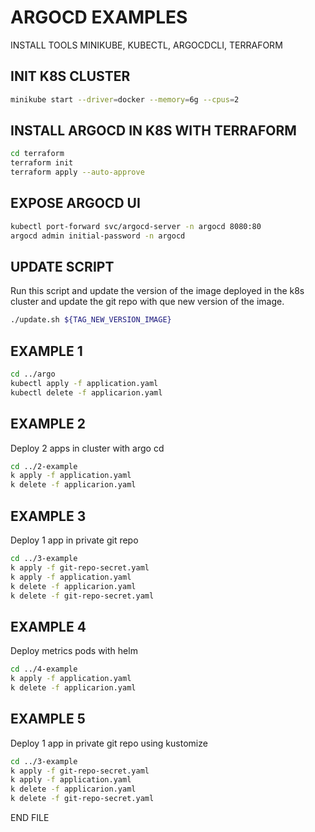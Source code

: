 # ARGOCD EXAMPLES

INSTALL TOOLS MINIKUBE, KUBECTL, ARGOCDCLI, TERRAFORM

## INIT K8S CLUSTER

```BASH
minikube start --driver=docker --memory=6g --cpus=2
```

## INSTALL ARGOCD IN K8S WITH TERRAFORM

```BASH
cd terraform
terraform init
terraform apply --auto-approve
```

## EXPOSE ARGOCD UI

```BASH
kubectl port-forward svc/argocd-server -n argocd 8080:80
argocd admin initial-password -n argocd
```

## UPDATE SCRIPT

Run this script and update the version of the image deployed in the k8s cluster and update the git repo with que new version of the image.

```BASH
./update.sh ${TAG_NEW_VERSION_IMAGE}
```

## EXAMPLE 1

```BASH
cd ../argo
kubectl apply -f application.yaml
kubectl delete -f applicarion.yaml
```

## EXAMPLE 2

Deploy 2 apps in cluster with argo cd

```BASH
cd ../2-example
k apply -f application.yaml
k delete -f applicarion.yaml
```

## EXAMPLE 3

Deploy 1 app in private git repo

```BASH
cd ../3-example
k apply -f git-repo-secret.yaml
k apply -f application.yaml
k delete -f applicarion.yaml
k delete -f git-repo-secret.yaml
```

## EXAMPLE 4

Deploy metrics pods with helm

```BASH
cd ../4-example
k apply -f application.yaml
k delete -f applicarion.yaml
```

## EXAMPLE 5

Deploy 1 app in private git repo using kustomize

```BASH
cd ../3-example
k apply -f git-repo-secret.yaml
k apply -f application.yaml
k delete -f applicarion.yaml
k delete -f git-repo-secret.yaml
```

END FILE
